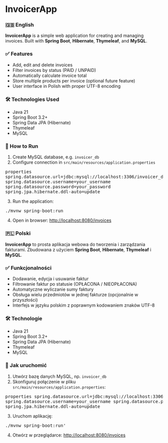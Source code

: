 # InvoicerApp

### 🇬🇧 English

**InvoicerApp** is a simple web application for creating and managing invoices. Built with **Spring Boot**, **Hibernate**, **Thymeleaf**, and **MySQL**.

### ✅ Features
- Add, edit and delete invoices
- Filter invoices by status (PAID / UNPAID)
- Automatically calculate invoice total
- Store multiple products per invoice (optional future feature)
- User interface in Polish with proper UTF-8 encoding

### 🛠️ Technologies Used
- Java 21
- Spring Boot 3.2+
- Spring Data JPA (Hibernate)
- Thymeleaf
- MySQL

### 🚀 How to Run
1. Create MySQL database, e.g. `invoicer_db`
2. Configure connection in `src/main/resources/application.properties`
<pre>properties
spring.datasource.url=jdbc:mysql://localhost:3306/invoicer_db
spring.datasource.username=your_username
spring.datasource.password=your_password
spring.jpa.hibernate.ddl-auto=update</pre>



3. Run the application:

<pre>./mvnw spring-boot:run</pre>

4. Open in browser: [http://localhost:8080/invoices](http://localhost:8080/invoices)



### 🇵🇱 Polski

**InvoicerApp** to prosta aplikacja webowa do tworzenia i zarządzania fakturami. Zbudowana z użyciem **Spring Boot**, **Hibernate**, **Thymeleaf** i **MySQL**.

### ✅ Funkcjonalności
- Dodawanie, edycja i usuwanie faktur
- Filtrowanie faktur po statusie (OPŁACONA / NIEOPŁACONA)
- Automatyczne wyliczanie sumy faktury
- Obsługa wielu przedmiotów w jednej fakturze (opcjonalnie w przyszłości)
- Interfejs w języku polskim z poprawnym kodowaniem znaków UTF-8

### 🛠️ Technologie
- Java 21
- Spring Boot 3.2+
- Spring Data JPA (Hibernate)
- Thymeleaf
- MySQL

### 🚀 Jak uruchomić
1. Utwórz bazę danych MySQL, np. `invoicer_db`
2. Skonfiguruj połączenie w pliku `src/main/resources/application.properties`:
<pre>properties spring.datasource.url=jdbc:mysql://localhost:3306/invoicer_db
spring.datasource.username=your_username spring.datasource.password=your_password
spring.jpa.hibernate.ddl-auto=update</pre>

3. Uruchom aplikację:

<pre>./mvnw spring-boot:run'</pre>

4. Otwórz w przeglądarce: [http://localhost:8080/invoices](http://localhost:8080/invoices)

